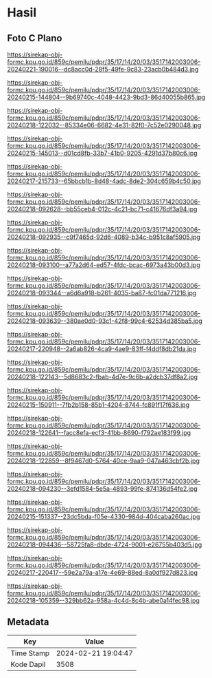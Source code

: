# Hasil

## Foto C Plano

https://sirekap-obj-formc.kpu.go.id/859c/pemilu/pdpr/35/17/14/20/03/3517142003006-20240221-190016--dc8acc0d-28f5-49fe-9c83-23acb0b484d3.jpg

https://sirekap-obj-formc.kpu.go.id/859c/pemilu/pdpr/35/17/14/20/03/3517142003006-20240215-144804--9b69740c-4048-4423-9bd3-86d40055b865.jpg

https://sirekap-obj-formc.kpu.go.id/859c/pemilu/pdpr/35/17/14/20/03/3517142003006-20240218-122032--85334e06-6682-4e31-82f0-7c52e0290048.jpg

https://sirekap-obj-formc.kpu.go.id/859c/pemilu/pdpr/35/17/14/20/03/3517142003006-20240215-145013--d01cd8fb-33b7-41b0-9205-4291d37b80c6.jpg

https://sirekap-obj-formc.kpu.go.id/859c/pemilu/pdpr/35/17/14/20/03/3517142003006-20240217-215733--65bbcb1b-8d48-4adc-8de2-304c659b4c50.jpg

https://sirekap-obj-formc.kpu.go.id/859c/pemilu/pdpr/35/17/14/20/03/3517142003006-20240218-092628--bb55ceb4-012c-4c21-bc71-c41676df3a94.jpg

https://sirekap-obj-formc.kpu.go.id/859c/pemilu/pdpr/35/17/14/20/03/3517142003006-20240218-092935--c9f7465d-92d6-4089-b34c-b951c8af5905.jpg

https://sirekap-obj-formc.kpu.go.id/859c/pemilu/pdpr/35/17/14/20/03/3517142003006-20240218-093100--a77a2d64-ed57-4fdc-bcac-6973a43b00d3.jpg

https://sirekap-obj-formc.kpu.go.id/859c/pemilu/pdpr/35/17/14/20/03/3517142003006-20240218-093344--a6d6a918-b261-4035-ba87-fc01da771216.jpg

https://sirekap-obj-formc.kpu.go.id/859c/pemilu/pdpr/35/17/14/20/03/3517142003006-20240218-093639--380ae0d0-93c1-42f8-99c4-62534d385ba5.jpg

https://sirekap-obj-formc.kpu.go.id/859c/pemilu/pdpr/35/17/14/20/03/3517142003006-20240217-220948--2a6ab826-4ca9-4ae9-83ff-f4ddf8db21da.jpg

https://sirekap-obj-formc.kpu.go.id/859c/pemilu/pdpr/35/17/14/20/03/3517142003006-20240218-122143--5d8683c2-fbab-4d7e-9c6b-a2dcb37df8a2.jpg

https://sirekap-obj-formc.kpu.go.id/859c/pemilu/pdpr/35/17/14/20/03/3517142003006-20240215-150911--7fb2b158-85b1-4204-8744-fc891f17f636.jpg

https://sirekap-obj-formc.kpu.go.id/859c/pemilu/pdpr/35/17/14/20/03/3517142003006-20240218-122641--facc8efa-ecf3-41bb-8690-f792ae183f99.jpg

https://sirekap-obj-formc.kpu.go.id/859c/pemilu/pdpr/35/17/14/20/03/3517142003006-20240218-122859--8f9467d0-5764-40ce-9aa9-047a463cbf2b.jpg

https://sirekap-obj-formc.kpu.go.id/859c/pemilu/pdpr/35/17/14/20/03/3517142003006-20240218-094230--3efd1584-5e5a-4893-99fe-874136d54fe2.jpg

https://sirekap-obj-formc.kpu.go.id/859c/pemilu/pdpr/35/17/14/20/03/3517142003006-20240215-151337--23dc5bda-f05e-4330-984d-404caba260ac.jpg

https://sirekap-obj-formc.kpu.go.id/859c/pemilu/pdpr/35/17/14/20/03/3517142003006-20240218-094436--58725fa8-dbde-4724-9001-e26755b403d5.jpg

https://sirekap-obj-formc.kpu.go.id/859c/pemilu/pdpr/35/17/14/20/03/3517142003006-20240217-220417--59e2a79a-a17e-4e69-88ed-8a0df927d823.jpg

https://sirekap-obj-formc.kpu.go.id/859c/pemilu/pdpr/35/17/14/20/03/3517142003006-20240218-105359--329bb62a-958a-4c4d-8c4b-abe0a14fec98.jpg


## Metadata

| Key        | Value               |
| ---------- | ------------------- |
| Time Stamp | 2024-02-21 19:04:47 |
| Kode Dapil | 3508                |



